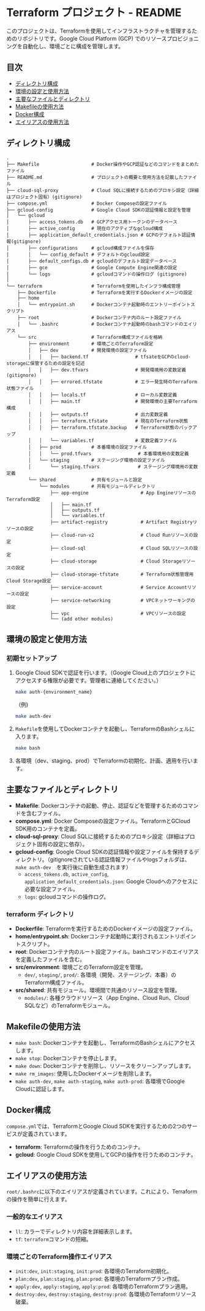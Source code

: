 # Terraform プロジェクト - README

このプロジェクトは、Terraformを使用してインフラストラクチャを管理するためのリポジトリです。Google Cloud Platform (GCP) でのリソースプロビジョニングを自動化し、環境ごとに構成を管理します。

## 目次
- [ディレクトリ構成](#ディレクトリ構成)
- [環境の設定と使用方法](#環境の設定と使用方法)
- [主要なファイルとディレクトリ](#主要なファイルとディレクトリ)
- [Makefileの使用方法](#makefileの使用方法)
- [Docker構成](#docker構成)
- [エイリアスの使用方法](#エイリアスの使用方法)

## ディレクトリ構成
```
.
├── Makefile                   # Docker操作やGCP認証などのコマンドをまとめたファイル
├── README.md                  # プロジェクトの概要と使用方法を記載したファイル
├── cloud-sql-proxy            # Cloud SQLに接続するためのプロキシ設定（詳細はプロジェクト固有）(gitignore)
├── compose.yml                # Docker Composeの設定ファイル
├── gcloud-config              # Google Cloud SDKの認証情報と設定を管理
│   └── gcloud
│       ├── access_tokens.db   # GCPアクセス用トークンのデータベース
│       ├── active_config      # 現在のアクティブなgcloud構成
│       ├── application_default_credentials.json # GCPのデフォルト認証情報(gitignore)
│       ├── configurations     # gcloud構成ファイルを保存
│       │   └── config_default # デフォルトのgcloud設定
│       ├── default_configs.db # gcloudのデフォルト設定データベース
│       ├── gce                # Google Compute Engine関連の設定
│       └── logs               # gcloudコマンドの操作ログ (gitignore)
│
└── terraform                  # Terraformを使用したインフラ構成管理
    ├── Dockerfile             # Terraformを実行するDockerイメージの設定
    ├── home
    │   └── entrypoint.sh      # Dockerコンテナ起動時のエントリーポイントスクリプト
    ├── root                   # Dockerコンテナ内のルート設定ファイル
    │   └── .bashrc            # Dockerコンテナ起動時のbashコマンドのエイリアス
    └── src                    # Terraform構成ファイルを格納
        ├── environment        # 環境ごとのTerraform設定
        │   ├── dev            # 開発環境の設定ファイル
        │   │   ├── backend.tf                 # tfsateをGCPのcloud-storageに保管するための設定を記述
        │   │   ├── dev.tfvars                 # 開発環境用の変数定義(gitignore)
        │   │   ├── errored.tfstate            # エラー発生時のTerraform状態ファイル
        │   │   ├── locals.tf                  # ローカル変数定義
        │   │   ├── main.tf                    # 開発環境の主要Terraform構成
        │   │   ├── outputs.tf                 # 出力変数定義
        │   │   ├── terraform.tfstate          # 現在のTerraform状態
        │   │   ├── terraform.tfstate.backup   # Terraform状態のバックアップ
        │   │   └── variables.tf               # 変数定義ファイル
        │   ├── prod           # 本番環境の設定ファイル
        │   │   └── prod.tfvars                 # 本番環境用の変数定義
        │   └── staging        # ステージング環境の設定ファイル
        │       └── staging.tfvars              # ステージング環境用の変数定義
        └── shared             # 共有モジュールと設定
            └── modules        # 共有モジュールディレクトリ
                ├── app-engine                   # App EngineリソースのTerraform設定
                │   ├── main.tf
                │   ├── outputs.tf
                │   └── variables.tf
                ├── artifact-registry            # Artifact Registryリソースの設定
                ├── cloud-run-v2                 # Cloud Runリソースの設定
                ├── cloud-sql                    # Cloud SQLリソースの設定
                ├── cloud-storage                # Cloud Storageリソースの設定
                ├── cloud-storage-tfstate        # Terraform状態管理用Cloud Storage設定
                ├── service-account              # Service Accountリソースの設定
                ├── service-networking           # VPCネットワーキングの設定
                ├── vpc                          # VPCリソースの設定
                └── (add other modules)
```

## 環境の設定と使用方法

### 初期セットアップ

1. Google Cloud SDKで認証を行います。（Google Cloud上のプロジェクトにアクセスする権限が必要です。管理者に連絡してください。）
    ```bash
    make auth-{environment_name}
    ```
    （例)
    ```bash
    make auth-dev
    ```

2. `Makefile`を使用してDockerコンテナを起動し、TerraformのBashシェルに入ります。
    ```bash
    make bash
    ```
3. 各環境（dev、staging、prod）でTerraformの初期化、計画、適用を行います。

## 主要なファイルとディレクトリ

- **Makefile**: Dockerコンテナの起動、停止、認証などを管理するためのコマンドを含むファイル。
- **compose.yml**: Docker Composeの設定ファイル。TerraformとGCloud SDK用のコンテナを定義。
- **cloud-sql-proxy**: Cloud SQLに接続するためのプロキシ設定（詳細はプロジェクト固有の設定に依存）。
- **gcloud-config**: Google Cloud SDKの認証情報や設定ファイルを保持するディレクトリ。（gitignoreされている認証情報ファイルやlogsフォルダは、`make auth-dev`　を実行後に自動生成されます）
  - `access_tokens.db`, `active_config`, `application_default_credentials.json`: Google Cloudへのアクセスに必要な設定ファイル。
  - `logs`: gcloudコマンドの操作ログ。

### terraform ディレクトリ

- **Dockerfile**: Terraformを実行するためのDockerイメージの設定ファイル。
- **home/entrypoint.sh**: Dockerコンテナ起動時に実行されるエントリポイントスクリプト。
- **root**: Dockerコンテナ内のルート設定ファイル。bashコマンドのエイリアスを定義したファイルを含む。
- **src/environment**: 環境ごとのTerraform設定を管理。
  - `dev/`, `staging/`, `prod/`: 各環境（開発、ステージング、本番）のTerraform構成ファイル。
- **src/shared**: 共有モジュール。環境間で共通のリソース設定を管理。
  - `modules/`: 各種クラウドリソース（App Engine、Cloud Run、Cloud SQLなど）のTerraformモジュール。

## Makefileの使用方法

- `make bash`: Dockerコンテナを起動し、TerraformのBashシェルにアクセスします。
- `make stop`: Dockerコンテナを停止します。
- `make down`: Dockerコンテナを削除し、リソースをクリーンアップします。
- `make rm_images`: 使用したDockerイメージを削除します。
- `make auth-dev`, `make auth-staging`, `make auth-prod`: 各環境でGoogle Cloudに認証します。

## Docker構成

`compose.yml`では、TerraformとGoogle Cloud SDKを実行するための2つのサービスが定義されています。

- **terraform**: Terraformの操作を行うためのコンテナ。
- **gcloud**: Google Cloud SDKを使用してGCPの操作を行うためのコンテナ。

## エイリアスの使用方法

`root/.bashrc`に以下のエイリアスが定義されています。これにより、Terraformの操作を簡単に行えます。

### 一般的なエイリアス
- `ll`: カラーでディレクトリ内容を詳細表示します。
- `tf`: `terraform`コマンドの短縮。

### 環境ごとのTerraform操作エイリアス
- `init:dev`, `init:staging`, `init:prod`: 各環境のTerraform初期化。
- `plan:dev`, `plan:staging`, `plan:prod`: 各環境のTerraformプラン作成。
- `apply:dev`, `apply:staging`, `apply:prod`: 各環境のTerraformプラン適用。
- `destroy:dev`, `destroy:staging`, `destroy:prod`: 各環境のTerraformリソース破棄。